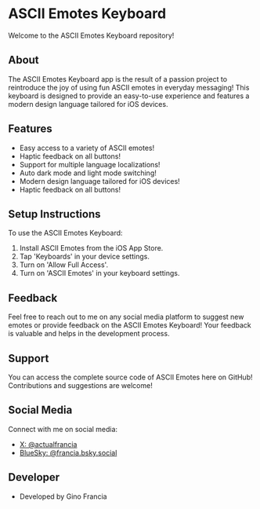 # ASCII Emotes Keyboard

Welcome to the ASCII Emotes Keyboard repository!

## About

The ASCII Emotes Keyboard app is the result of a passion project to reintroduce the joy of using fun ASCII emotes in everyday messaging! This keyboard is designed to provide an easy-to-use experience and features a modern design language tailored for iOS devices.

## Features

- Easy access to a variety of ASCII emotes!
- Haptic feedback on all buttons!
- Support for multiple language localizations!
- Auto dark mode and light mode switching!
- Modern design language tailored for iOS devices!
- Haptic feedback on all buttons!

## Setup Instructions

To use the ASCII Emotes Keyboard:

1. Install ASCII Emotes from the iOS App Store.
2. Tap 'Keyboards' in your device settings.
3. Turn on 'Allow Full Access'.
4. Turn on 'ASCII Emotes' in your keyboard settings.

## Feedback

Feel free to reach out to me on any social media platform to suggest new emotes or provide feedback on the ASCII Emotes Keyboard! Your feedback is valuable and helps in the development process.

## Support

You can access the complete source code of ASCII Emotes here on GitHub! Contributions and suggestions are welcome!

## Social Media

Connect with me on social media:
- [X: @actualfrancia](https://twitter.com/actualfrancia)
- [BlueSky: @francia.bsky.social](https://bsky.app/profile/francia.bsky.social)

## Developer

- Developed by Gino Francia
